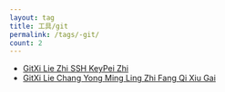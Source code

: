 ```yaml
---
layout: tag
title: 工具/git
permalink: /tags/-git/
count: 2
---
```


- [GitXi Lie Zhi SSH KeyPei Zhi ](https://blog.imx0.com/2018-03-08/Git%E7%B3%BB%E5%88%97%E4%B9%8BSSH%20Key%E9%85%8D%E7%BD%AE.html)
- [GitXi Lie Chang Yong Ming Ling Zhi Fang Qi Xiu Gai ](https://blog.imx0.com/2018-01-20/Git%E7%B3%BB%E5%88%97%E5%B8%B8%E7%94%A8%E5%91%BD%E4%BB%A4%E4%B9%8B%E6%94%BE%E5%BC%83%E4%BF%AE%E6%94%B9.html)
